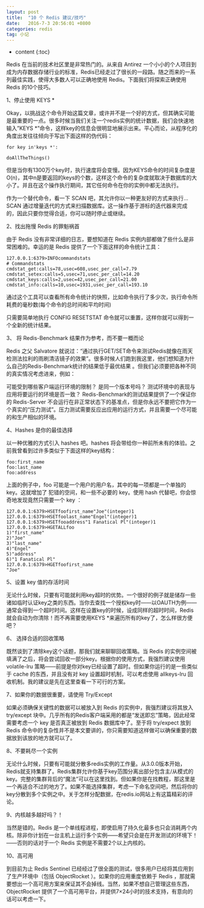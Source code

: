 ```yaml
---
layout: post
title:  "10 个 Redis 建议/技巧"
date:   2016-7-3 20:56:01 +0800
categories: redis
tag: 小记
---
```


* content
{:toc}

Redis 在当前的技术社区里是非常热门的。从来自 Antirez 一个小小的个人项目到成为内存数据存储行业的标准，Redis已经走过了很长的一段路。随之而来的一系列最佳实践，使得大多数人可以正确地使用 Redis。下面我们将探索正确使用 Redis 的10个技巧。

1、停止使用 KEYS *

Okay，以挑战这个命令开始这篇文章，或许并不是一个好的方式，但其确实可能是最重要的一点。很多时候当我们关注一个redis实例的统计数据，我们会快速地输入”KEYS *”命令，这样key的信息会很明显地展示出来。平心而论，从程序化的角度出发往往倾向于写出下面这样的伪代码：

	for key in'keys *':
	 
	doAllTheThings()

但是当你有1300万个key时，执行速度将会变慢。因为KEYS命令的时间复杂度是O(n)，其中n是要返回的keys的个数，这样这个命令的复杂度就取决于数据库的大小了。并且在这个操作执行期间，其它任何命令在你的实例中都无法执行。

作为一个替代命令，看一下 SCAN 吧，其允许你以一种更友好的方式来执行… SCAN 通过增量迭代的方式来扫描数据库。这一操作基于游标的迭代器来完成的，因此只要你觉得合适，你可以随时停止或继续。

2、找出拖慢 Redis 的罪魁祸首

由于 Redis 没有非常详细的日志，要想知道在 Redis 实例内部都做了些什么是非常困难的。幸运的是 Redis 提供了一个下面这样的命令统计工具：

	127.0.0.1:6379>INFOcommandstats
	# Commandstats
	cmdstat_get:calls=78,usec=608,usec_per_call=7.79
	cmdstat_setex:calls=5,usec=71,usec_per_call=14.20
	cmdstat_keys:calls=2,usec=42,usec_per_call=21.00
	cmdstat_info:calls=10,usec=1931,usec_per_call=193.10

通过这个工具可以查看所有命令统计的快照，比如命令执行了多少次，执行命令所耗费的毫秒数(每个命令的总时间和平均时间)

只需要简单地执行 CONFIG RESETSTAT 命令就可以重置，这样你就可以得到一个全新的统计结果。

3、 将 Redis-Benchmark 结果作为参考，而不要一概而论

Redis 之父 Salvatore 就说过：“通过执行GET/SET命令来测试Redis就像在雨天检测法拉利的雨刷清洁镜子的效果”。很多时候人们跑到我这里，他们想知道为什么自己的Redis-Benchmark统计的结果低于最优结果 。但我们必须要把各种不同的真实情况考虑进来，例如：

可能受到哪些客户端运行环境的限制？
是同一个版本号吗？
测试环境中的表现与应用将要运行的环境是否一致？
Redis-Benchmark的测试结果提供了一个保证你的 Redis-Server 不会运行在非正常状态下的基准点，但是你永远不要把它作为一个真实的“压力测试”。压力测试需要反应出应用的运行方式，并且需要一个尽可能的和生产相似的环境。

4、Hashes 是你的最佳选择

以一种优雅的方式引入 hashes 吧。hashes 将会带给你一种前所未有的体验。之前我曾看到过许多类似于下面这样的key结构：


	foo:first_name
	foo:last_name
	foo:address

上面的例子中，foo 可能是一个用户的用户名，其中的每一项都是一个单独的 key。这就增加了 犯错的空间，和一些不必要的 key。使用 hash 代替吧，你会惊奇地发现竟然只需要一个 key ：

	127.0.0.1:6379>HSETfoofirst_name"Joe"(integer)1
	127.0.0.1:6379>HSETfoolast_name"Engel"(integer)1
	127.0.0.1:6379>HSETfooaddress"1 Fanatical Pl"(integer)1
	127.0.0.1:6379>HGETALLfoo
	1)"first_name"
	2)"Joe"
	3)"last_name"
	4)"Engel"
	5)"address"
	6)"1 Fanatical Pl"
	127.0.0.1:6379>HGETfoofirst_name
	"Joe"

5、设置 key 值的存活时间

无论什么时候，只要有可能就利用key超时的优势。一个很好的例子就是储存一些诸如临时认证key之类的东西。当你去查找一个授权key时——以OAUTH为例——通常会得到一个超时时间。这样在设置key的时候，设成同样的超时时间，Redis就会自动为你清除！而不再需要使用KEYS *来遍历所有的key了，怎么样很方便吧？

6、 选择合适的回收策略

既然谈到了清除key这个话题，那我们就来聊聊回收策略。当 Redis 的实例空间被填满了之后，将会尝试回收一部分key。根据你的使用方式，我强烈建议使用 volatile-lru 策略——前提是你对key已经设置了超时。但如果你运行的是一些类似于 cache 的东西，并且没有对 key 设置超时机制，可以考虑使用 allkeys-lru 回收机制。我的建议是先在这里查看一下可行的方案。

7、如果你的数据很重要，请使用 Try/Except

如果必须确保关键性的数据可以被放入到 Redis 的实例中，我强烈建议将其放入 try/except 块中。几乎所有的Redis客户端采用的都是“发送即忘”策略，因此经常需要考虑一个 key 是否真正被放到 Redis 数据库中了。至于将 try/expect 放到 Redis 命令中的复杂性并不是本文要讲的，你只需要知道这样做可以确保重要的数据放到该放的地方就可以了。

8、不要耗尽一个实例

无论什么时候，只要有可能就分散多redis实例的工作量。从3.0.0版本开始，Redis就支持集群了。Redis集群允许你基于key范围分离出部分包含主/从模式的key。完整的集群背后的“魔法”可以在这里找到。但如果你是在找教程，那这里是一个再适合不过的地方了。如果不能选择集群，考虑一下命名空间吧，然后将你的key分散到多个实例之中。关于怎样分配数据，在redis.io网站上有这篇精彩的评论。

9、内核越多越好吗？！

当然是错的。Redis 是一个单线程进程，即使启用了持久化最多也只会消耗两个内核。除非你计划在一台主机上运行多个实例——希望只会是在开发测试的环境下！——否则的话对于一个 Redis 实例是不需要2个以上内核的。

10、高可用

到目前为止 Redis Sentinel 已经经过了很全面的测试，很多用户已经将其应用到了生产环境中（包括 ObjectRocket ）。如果你的应用重度依赖于 Redis ，那就需要想出一个高可用方案来保证其不会掉线。当然，如果不想自己管理这些东西，ObjectRocket 提供了一个高可用平台，并提供7×24小时的技术支持，有意向的话可以考虑一下。